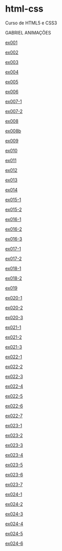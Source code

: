 # html-css
 Curso de HTML5 e CSS3

GABRIEL ANIMAÇÕES

<a href="ex001/index.html">ex001</a>

<a href="ex002/index.html">ex002</a>

<a href="ex003/index.html">ex003</a>

<a href="ex004/index.html">ex004</a>

<a href="#">ex005</a>

<a href="ex006/index.html">ex006</a>

<a href="ex007/html4.html">ex007-1</a>

<a href="ex007/html5.html">ex007-2</a>

<a href="ex008/index.html">ex008</a>

<a href="ex008b/index.html">ex008b</a>

<a href="ex009/index.html">ex009</a>

<a href="ex010/index.html">ex010</a>

<a href="ex011/index.html">ex011</a>

<a href="ex012/index.html">ex012</a>

<a href="ex013/index.html">ex013</a>

<a href="ex014/index.html">ex014</a>

<a href="ex015/index.html">ex015-1</a>

<a href="ex015/pagina02.html">ex015-2</a>

<a href="ex016/cor01.html">ex016-1</a>

<a href="ex016/cor02.html">ex016-2</a>

<a href="ex016/cor03.html">ex016-3</a>

<a href="ex017/fonte01.html">ex017-1</a>

<a href="ex017/fonte02.html">ex017-2</a>

<a href="ex018/fonte01.html">ex018-1</a>

<a href="ex018/fonte02.html">ex018-2</a>

<a href="ex019/seletor01.html">ex019</a>

<a href="ex020/hover.html">ex020-1</a>

<a href="ex020/links.html">ex020-2</a>

<a href="ex020/pseudoclasse.html">ex020-3</a>

<a href="ex021/caixa01.html">ex021-1</a>

<a href="ex021/caixa02.html">ex021-2</a>

<a href="ex021/caixa03.html">ex021-3</a>

<a href="ex022/fundo001.html">ex022-1</a>

<a href="ex022/fundo002.html">ex022-2</a>

<a href="ex022/fundo003.html">ex022-3</a>

<a href="ex022/fundo004.html">ex022-4</a>

<a href="ex022/fundo005.html">ex022-5</a>

<a href="ex022/fundo006.html">ex022-6</a>

<a href="ex022/fundo007.html">ex022-7</a>

<a href="ex023/tabela001.html">ex023-1</a>

<a href="ex023/tabela002.html">ex023-2</a>

<a href="ex023/tabela003.html">ex023-3</a>

<a href="ex023/tabela004.html">ex023-4</a>

<a href="ex023/tabela005.html">ex023-5</a>

<a href="ex023/tabela006.html">ex023-6</a>

<a href="ex023/tabela007.html">ex023-7</a>

<a href="ex024/iframe001.html">ex024-1</a>

<a href="ex024/iframe002.html">ex024-2</a>

<a href="ex024/iframe003.html">ex024-3</a>

<a href="ex024/iframe004.html">ex024-4</a>

<a href="ex024/iframe005.html">ex024-5</a>

<a href="ex024/iframe006.html">ex024-6</a>
